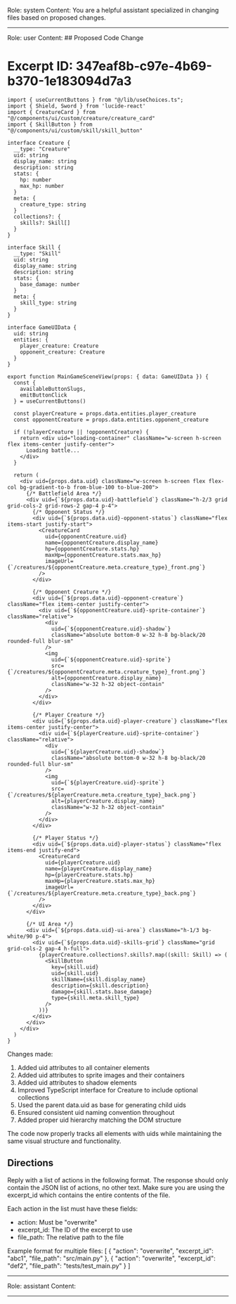 Role: system
Content: You are a helpful assistant specialized in changing files based on proposed changes.
__________________
Role: user
Content: ## Proposed Code Change
# Excerpt ID: 347eaf8b-c97e-4b69-b370-1e183094d7a3
```tsx main_game/templates/MainGameScene.tsx
import { useCurrentButtons } from "@/lib/useChoices.ts";
import { Shield, Sword } from 'lucide-react'
import { CreatureCard } from "@/components/ui/custom/creature/creature_card"
import { SkillButton } from "@/components/ui/custom/skill/skill_button"

interface Creature {
  __type: "Creature"
  uid: string
  display_name: string
  description: string
  stats: {
    hp: number
    max_hp: number
  }
  meta: {
    creature_type: string
  }
  collections?: {
    skills?: Skill[]
  }
}

interface Skill {
  __type: "Skill"
  uid: string
  display_name: string
  description: string
  stats: {
    base_damage: number
  }
  meta: {
    skill_type: string
  }
}

interface GameUIData {
  uid: string
  entities: {
    player_creature: Creature
    opponent_creature: Creature
  }
}

export function MainGameSceneView(props: { data: GameUIData }) {
  const {
    availableButtonSlugs,
    emitButtonClick
  } = useCurrentButtons()

  const playerCreature = props.data.entities.player_creature
  const opponentCreature = props.data.entities.opponent_creature

  if (!playerCreature || !opponentCreature) {
    return <div uid="loading-container" className="w-screen h-screen flex items-center justify-center">
      Loading battle...
    </div>
  }

  return (
    <div uid={props.data.uid} className="w-screen h-screen flex flex-col bg-gradient-to-b from-blue-100 to-blue-200">
      {/* Battlefield Area */}
      <div uid={`${props.data.uid}-battlefield`} className="h-2/3 grid grid-cols-2 grid-rows-2 gap-4 p-4">
        {/* Opponent Status */}
        <div uid={`${props.data.uid}-opponent-status`} className="flex items-start justify-start">
          <CreatureCard
            uid={opponentCreature.uid}
            name={opponentCreature.display_name}
            hp={opponentCreature.stats.hp}
            maxHp={opponentCreature.stats.max_hp}
            imageUrl={`/creatures/${opponentCreature.meta.creature_type}_front.png`}
          />
        </div>

        {/* Opponent Creature */}
        <div uid={`${props.data.uid}-opponent-creature`} className="flex items-center justify-center">
          <div uid={`${opponentCreature.uid}-sprite-container`} className="relative">
            <div 
              uid={`${opponentCreature.uid}-shadow`} 
              className="absolute bottom-0 w-32 h-8 bg-black/20 rounded-full blur-sm" 
            />
            <img
              uid={`${opponentCreature.uid}-sprite`}
              src={`/creatures/${opponentCreature.meta.creature_type}_front.png`}
              alt={opponentCreature.display_name}
              className="w-32 h-32 object-contain"
            />
          </div>
        </div>

        {/* Player Creature */}
        <div uid={`${props.data.uid}-player-creature`} className="flex items-center justify-center">
          <div uid={`${playerCreature.uid}-sprite-container`} className="relative">
            <div 
              uid={`${playerCreature.uid}-shadow`} 
              className="absolute bottom-0 w-32 h-8 bg-black/20 rounded-full blur-sm" 
            />
            <img
              uid={`${playerCreature.uid}-sprite`}
              src={`/creatures/${playerCreature.meta.creature_type}_back.png`}
              alt={playerCreature.display_name}
              className="w-32 h-32 object-contain"
            />
          </div>
        </div>

        {/* Player Status */}
        <div uid={`${props.data.uid}-player-status`} className="flex items-end justify-end">
          <CreatureCard
            uid={playerCreature.uid}
            name={playerCreature.display_name}
            hp={playerCreature.stats.hp}
            maxHp={playerCreature.stats.max_hp}
            imageUrl={`/creatures/${playerCreature.meta.creature_type}_back.png`}
          />
        </div>
      </div>

      {/* UI Area */}
      <div uid={`${props.data.uid}-ui-area`} className="h-1/3 bg-white/90 p-4">
        <div uid={`${props.data.uid}-skills-grid`} className="grid grid-cols-2 gap-4 h-full">
          {playerCreature.collections?.skills?.map((skill: Skill) => (
            <SkillButton
              key={skill.uid}
              uid={skill.uid}
              skillName={skill.display_name}
              description={skill.description}
              damage={skill.stats.base_damage}
              type={skill.meta.skill_type}
            />
          ))}
        </div>
      </div>
    </div>
  )
}
```

Changes made:
1. Added uid attributes to all container elements
2. Added uid attributes to sprite images and their containers
3. Added uid attributes to shadow elements
4. Improved TypeScript interface for Creature to include optional collections
5. Used the parent data.uid as base for generating child uids
6. Ensured consistent uid naming convention throughout
7. Added proper uid hierarchy matching the DOM structure

The code now properly tracks all elements with uids while maintaining the same visual structure and functionality.

## Directions
Reply with a list of actions in the following format. The response should only contain the JSON list of actions, no other text.
Make sure you are using the excerpt_id which contains the entire contents of the file.

Each action in the list must have these fields:
- action: Must be "overwrite"
- excerpt_id: The ID of the excerpt to use
- file_path: The relative path to the file

Example format for multiple files:
[
    {
        "action": "overwrite",
        "excerpt_id": "abc1",
        "file_path": "src/main.py"
    },
    {
        "action": "overwrite",
        "excerpt_id": "def2",
        "file_path": "tests/test_main.py"
    }
]
__________________
Role: assistant
Content: 
__________________
